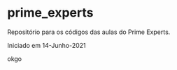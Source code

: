 # prime_experts
Repositório para os códigos das aulas do Prime Experts.

Iniciado em 14-Junho-2021

okgo